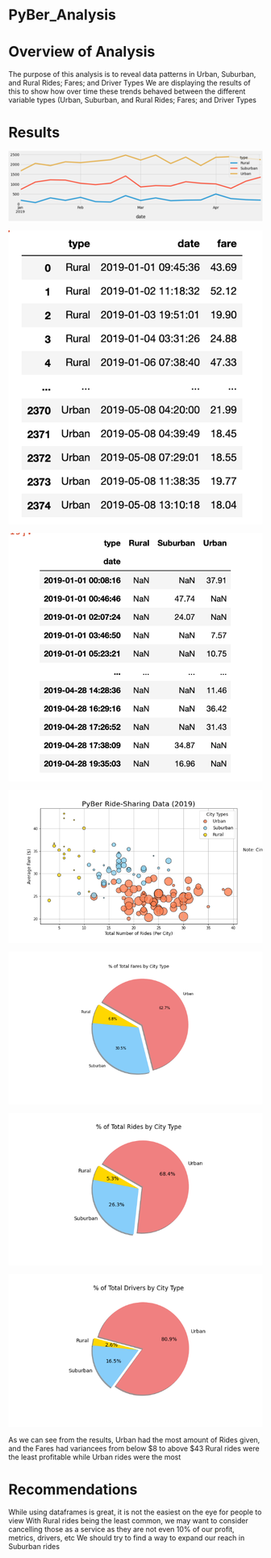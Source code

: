 # PyBer_Analysis
# Overview of Analysis
The purpose of this analysis is to reveal data patterns in Urban, Suburban, and Rural Rides; Fares; and Driver Types
We are displaying the results of this to show how over time these trends behaved between the different variable types (Urban, Suburban, and Rural Rides; Fares; and Driver Types

# Results
![](FigA.png)

![](FigB.png)

![](FigC.png)

![](Module_5/Module_5/PyBer_Analysis/Fig1.png)

![](Module_5/Module_5/PyBer_Analysis/Fig5.png)

![](Module_5/Module_5/PyBer_Analysis/Fig6.png)

![](Module_5/Module_5/PyBer_Analysis/Fig7.png)

As we can see from the results, Urban had the most amount of Rides given, and the Fares had variancees from below $8 to above $43
Rural rides were the least profitable while Urban rides were the most

# Recommendations
While using dataframes is great, it is not the easiest on the eye for people to view
With Rural rides being the least common, we may want to consider cancelling those as a service as they are not even 10% of our profit, metrics, drivers, etc
We should try to find a way to expand our reach in Suburban rides
